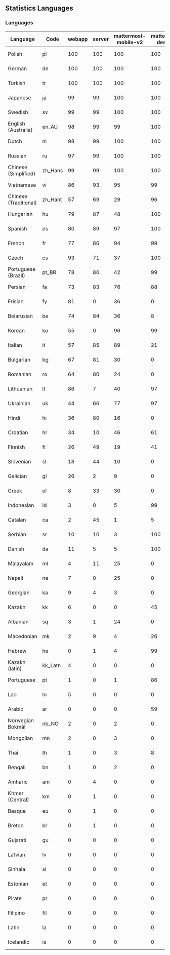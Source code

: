 ## Statistics Languages ##
###  Languages  ###
|Language|Code|webapp|server|mattermost-mobile-v2|mattermost-desktop|playbook-webapp|calls-webapp|Total|Last Modified|
|---|---|---|---|---|---|---|---|---|---|
|Polish|pl| 100| 100| 100| 100| 0| 100| 100|2024-04-12T13:28:49.143909Z|
|German|de| 100| 100| 100| 100| 0| 100| 100|2024-04-12T13:28:48.919385Z|
|Turkish|tr| 100| 100| 100| 100| 0| 97| 99|2024-04-12T22:19:25.310046Z|
|Japanese|ja| 99| 99| 100| 100| 0| 97| 99|2024-04-11T21:22:17.019909Z|
|Swedish|sv| 99| 99| 100| 100| 0| 97| 99|2024-04-11T21:22:21.608777Z|
|English (Australia)|en_AU| 98| 99| 99| 100| 0| 0| 99|2024-04-10T18:16:18.951149Z|
|Dutch|nl| 98| 99| 100| 100| 0| 97| 99|2024-04-11T21:22:19.122031Z|
|Russian|ru| 97| 99| 100| 100| 0| 66| 95|2024-04-11T21:22:20.971382Z|
|Chinese (Simplified)|zh_Hans| 99| 99| 100| 100| 0| 97| 94|2024-04-11T21:22:24.303563Z|
|Vietnamese|vi| 86| 93| 95| 99| 0| 86| 89|2024-04-11T21:22:23.628084Z|
|Chinese (Traditional)|zh_Hant| 57| 69| 29| 96| 0| 14| 87|2024-04-11T21:22:24.906599Z|
|Hungarian|hu| 79| 87| 48| 100| 0| 0| 79|2024-04-10T18:17:28.935160Z|
|Spanish|es| 80| 89| 97| 100| 0| 25| 79|2024-04-11T21:22:14.110992Z|
|French|fr| 77| 86| 94| 99| 0| 51| 79|2024-04-11T21:22:14.656494Z|
|Czech|cs| 93| 71| 37| 100| 0| 94| 77|2024-04-11T21:22:12.921922Z|
|Portuguese (Brazil)|pt_BR| 78| 80| 42| 99| 0| 86| 75|2024-04-11T21:22:20.404182Z|
|Persian|fa| 73| 83| 76| 88| 0| 0| 72|2024-04-10T18:16:38.419517Z|
|Frisian|fy| 81| 0| 36| 0| 0| 0| 71|2024-04-10T18:16:58.087615Z|
|Belarusian|be| 74| 84| 36| 8| 0| 0| 70|2024-04-10T18:15:34.212084Z|
|Korean|ko| 55| 0| 96| 99| 0| 86| 67|2024-04-11T21:22:17.759989Z|
|Italian|it| 57| 85| 89| 21| 0| 21| 66|2024-04-11T21:22:16.438137Z|
|Bulgarian|bg| 67| 81| 30| 0| 0| 0| 65|2024-04-10T18:15:39.343140Z|
|Romanian|ro| 64| 80| 24| 0| 0| 0| 62|2024-04-10T18:19:29.453883Z|
|Lithuanian|lt| 86| 7| 40| 97| 0| 77| 61|2024-04-11T21:22:18.364080Z|
|Ukrainian|uk| 44| 66| 77| 97| 0| 0| 55|2024-04-10T18:20:17.500459Z|
|Hindi|hi| 36| 80| 16| 0| 0| 0| 44|2024-04-10T18:17:18.759530Z|
|Croatian|hr| 34| 10| 46| 61| 0| 94| 35|2024-04-11T21:22:15.493827Z|
|Finnish|fi| 26| 49| 19| 41| 0| 0| 32|2024-04-10T18:16:43.196348Z|
|Slovenian|sl| 18| 44| 10| 0| 0| 0| 22|2024-04-10T18:19:45.859890Z|
|Galician|gl| 26| 2| 9| 0| 0| 0| 17|2024-04-10T18:17:03.534395Z|
|Greek|el| 8| 33| 30| 0| 0| 0| 17|2024-04-10T18:16:13.600556Z|
|Indonesian|id| 3| 0| 5| 99| 0| 0| 14|2024-04-10T18:17:34.047029Z|
|Catalan|ca| 2| 45| 1| 5| 0| 0| 13|2024-04-10T18:15:53.282556Z|
|Serbian|sr| 10| 10| 3| 100| 0| 0| 12|2024-04-10T18:19:55.636775Z|
|Danish|da| 11| 5| 5| 100| 0| 0| 12|2024-04-10T18:16:03.897815Z|
|Malayalam|ml| 4| 11| 25| 0| 0| 0| 9|2024-04-10T18:18:43.851541Z|
|Nepali|ne| 7| 0| 25| 0| 0| 0| 7|2024-04-10T18:18:59.109614Z|
|Georgian|ka| 9| 4| 3| 0| 0| 0| 7|2024-04-10T18:17:54.117527Z|
|Kazakh|kk| 6| 0| 0| 45| 0| 0| 6|2024-04-10T18:18:04.550243Z|
|Albanian|sq| 3| 1| 24| 0| 0| 0| 5|2024-04-10T18:19:50.619125Z|
|Macedonian|mk| 2| 9| 4| 26| 0| 0| 5|2024-04-10T18:18:38.893103Z|
|Hebrew|he| 0| 1| 4| 99| 0| 0| 4|2024-04-10T18:17:14.146481Z|
|Kazakh (latin)|kk_Latn| 4| 0| 0| 0| 0| 0| 4|2024-04-10T18:17:59.250644Z|
|Portuguese|pt| 1| 0| 1| 86| 0| 0| 3|2024-04-10T18:19:24.466550Z|
|Lao|lo| 5| 0| 0| 0| 0| 0| 3|2024-04-10T18:18:24.084998Z|
|Arabic|ar| 0| 0| 0| 59| 0| 0| 2|2024-04-10T18:15:29.883862Z|
|Norwegian Bokmål|nb_NO| 2| 0| 2| 0| 0| 0| 2|2024-04-10T18:18:53.975072Z|
|Mongolian|mn| 2| 0| 3| 0| 0| 0| 2|2024-04-10T18:18:48.448041Z|
|Thai|th| 1| 0| 3| 8| 0| 0| 1|2024-04-10T18:20:06.723995Z|
|Bengali|bn| 1| 0| 2| 0| 0| 0| 1|2024-04-10T18:15:44.296311Z|
|Amharic|am| 0| 4| 0| 0| 0| 0| 1|2024-04-10T18:15:24.866626Z|
|Khmer (Central)|km| 0| 1| 0| 0| 0| 0| 0|2024-04-10T18:18:09.474281Z|
|Basque|eu| 0| 1| 0| 0| 0| 0| 0|2024-04-10T18:16:33.290754Z|
|Breton|br| 0| 1| 0| 0| 0| 0| 0|2024-04-10T18:15:48.512606Z|
|Gujarati|gu| 0| 0| 0| 0| 0| 0| 0|2024-04-10T18:17:08.941056Z|
|Latvian|lv| 0| 0| 0| 0| 0| 0| 0|2024-04-10T18:18:33.808513Z|
|Sinhala|si| 0| 0| 0| 0| 0| 0| 0|2024-04-10T18:19:40.802325Z|
|Estonian|et| 0| 0| 0| 0| 0| 0| 0|2024-04-10T18:16:28.548071Z|
|Pirate|pr| 0| 0| 0| 0| 0| 0| 0|2024-04-10T18:19:14.692375Z|
|Filipino|fil| 0| 0| 0| 0| 0| 0| 0|2024-04-10T18:16:48.291196Z|
|Latin|la| 0| 0| 0| 0| 0| 0| 0|2024-04-10T18:18:19.251554Z|
|Icelandic|is| 0| 0| 0| 0| 0| 0| 0|2024-04-10T18:17:38.938531Z|
